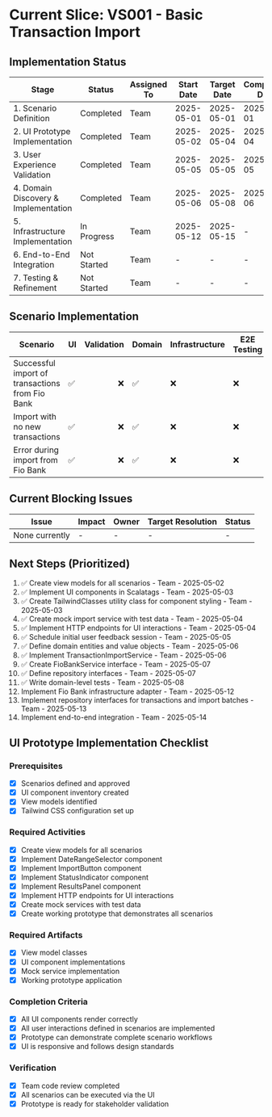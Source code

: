 # Current Slice: VS001 - Basic Transaction Import

## Implementation Status

| Stage | Status | Assigned To | Start Date | Target Date | Completion Date |
|-------|--------|-------------|------------|-------------|----------------|
| 1. Scenario Definition | Completed | Team | 2025-05-01 | 2025-05-01 | 2025-05-01 |
| 2. UI Prototype Implementation | Completed | Team | 2025-05-02 | 2025-05-04 | 2025-05-04 |
| 3. User Experience Validation | Completed | Team | 2025-05-05 | 2025-05-05 | 2025-05-05 |
| 4. Domain Discovery & Implementation | Completed | Team | 2025-05-06 | 2025-05-08 | 2025-05-06 |
| 5. Infrastructure Implementation | In Progress | Team | 2025-05-12 | 2025-05-15 | - |
| 6. End-to-End Integration | Not Started | Team | - | - | - |
| 7. Testing & Refinement | Not Started | Team | - | - | - |

## Scenario Implementation

| Scenario | UI | Validation | Domain | Infrastructure | E2E Testing | Status |
|----------|----|-----------:|--------|---------------|-------------|--------|
| Successful import of transactions from Fio Bank | ✅ | ❌ | ✅ | ❌ | ❌ | Domain Implementation |
| Import with no new transactions | ✅ | ❌ | ✅ | ❌ | ❌ | Domain Implementation |
| Error during import from Fio Bank | ✅ | ❌ | ✅ | ❌ | ❌ | Domain Implementation |

## Current Blocking Issues

| Issue | Impact | Owner | Target Resolution | Status |
|-------|--------|-------|------------------|--------|
| None currently | - | - | - | - |

## Next Steps (Prioritized)

1. ✅ Create view models for all scenarios - Team - 2025-05-02
2. ✅ Implement UI components in Scalatags - Team - 2025-05-03
3. ✅ Create TailwindClasses utility class for component styling - Team - 2025-05-03
4. ✅ Create mock import service with test data - Team - 2025-05-04
5. ✅ Implement HTTP endpoints for UI interactions - Team - 2025-05-04
6. ✅ Schedule initial user feedback session - Team - 2025-05-05
7. ✅ Define domain entities and value objects - Team - 2025-05-06
8. ✅ Implement TransactionImportService - Team - 2025-05-06
9. ✅ Create FioBankService interface - Team - 2025-05-07
10. ✅ Define repository interfaces - Team - 2025-05-07
11. ✅ Write domain-level tests - Team - 2025-05-08
12. Implement Fio Bank infrastructure adapter - Team - 2025-05-12
13. Implement repository interfaces for transactions and import batches - Team - 2025-05-13
14. Implement end-to-end integration - Team - 2025-05-14

## UI Prototype Implementation Checklist

### Prerequisites
- [x] Scenarios defined and approved
- [x] UI component inventory created
- [x] View models identified
- [x] Tailwind CSS configuration set up

### Required Activities
- [x] Create view models for all scenarios
- [x] Implement DateRangeSelector component
- [x] Implement ImportButton component
- [x] Implement StatusIndicator component
- [x] Implement ResultsPanel component
- [x] Implement HTTP endpoints for UI interactions
- [x] Create mock services with test data
- [x] Create working prototype that demonstrates all scenarios

### Required Artifacts
- [x] View model classes
- [x] UI component implementations
- [x] Mock service implementation
- [x] Working prototype application

### Completion Criteria
- [x] All UI components render correctly
- [x] All user interactions defined in scenarios are implemented
- [x] Prototype can demonstrate complete scenario workflows
- [x] UI is responsive and follows design standards

### Verification
- [x] Team code review completed
- [x] All scenarios can be executed via the UI
- [x] Prototype is ready for stakeholder validation
